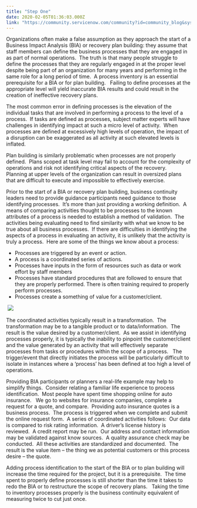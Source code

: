 ```yaml
---
title: "Step One"
date: 2020-02-05T01:36:03.000Z
link: "https://community.servicenow.com/community?id=community_blog&sys_id=32057205dbf64c581cd8a345ca961984"
---
```

<p>Organizations often make a false assumption as they approach the start of a Business Impact Analysis (BIA) or recovery plan building: they assume that staff members can define the business processes that they are engaged in as part of normal operations.  The truth is that many people struggle to define the processes that they are regularly engaged in at the proper level despite being part of an organization for many years and performing in the same role for a long period of time.  A process inventory is an essential prerequisite for a BIA or for plan building.   Failing to define processes at the appropriate level will yield inaccurate BIA results and could result in the creation of ineffective recovery plans.  </p>
<p>The most common error in defining processes is the elevation of the individual tasks that are involved in performing a process to the level of a process.  If tasks are defined as processes, subject matter experts will have challenges in identifying impact at such a micro level of activity.  When processes are defined at excessively high levels of operation, the impact of a disruption can be exaggerated as all activity at such elevated levels is inflated.</p>
<p>Plan building is similarly problematic when processes are not properly defined.  Plans scoped at task level may fail to account for the complexity of operations and risk not identifying critical aspects of the recovery.   Planning at upper levels of the organization can result in oversized plans that are difficult to execute and impossible to effectively exercise.</p>
<p>Prior to the start of a BIA or recovery plan building, business continuity leaders need to provide guidance participants need guidance to those identifying processes.  It’s more than just providing a working definition.  A means of comparing activities thought to be processes to the known attributes of a process is needed to establish a method of validation.  The activities being evaluating need to find similarity with what we know to be true about all business processes.  If there are difficulties in identifying the aspects of a process in evaluating an activity, it is unlikely that the activity is truly a process.  Here are some of the things we know about a process:</p>
<ul><li>Processes are triggered by an event or action.</li><li>A process is a coordinated series of actions.</li><li>Processes have inputs in the form of resources such as data or work effort by staff members</li><li>Processes have standard procedures that are followed to ensure that they are properly performed. There is often training required to properly perform processes.</li><li>Processes create a something of value for a customer/client.</li></ul>
<p> <img style="max-width: 100%; max-height: 480px;" src="https://community.servicenow.com/a3e4fe81dbf64c581cd8a345ca961952.iix" /></p>
<p>The coordinated activities typically result in a transformation.  The transformation may be to a tangible product or to data/information.  The result is the value desired by a customer/client.  As we assist in identifying processes properly, it is typically the inability to pinpoint the customer/client and the value generated by an activity that will effectively separate processes from tasks or procedures within the scope of a process.   The trigger/event that directly initiates the process will be particularly difficult to isolate in instances where a ‘process’ has been defined at too high a level of operations.</p>
<p>Providing BIA participants or planners a real-life example may help to simplify things.  Consider relating a familiar life experience to process identification.  Most people have spent time shopping online for auto insurance.   We go to websites for insurance companies, complete a request for a quote, and compare.  Providing auto insurance quotes is a business process.  The process is triggered when we complete and submit the online request form.  A series of coordinated activities follows:  Our data is compared to risk rating information.  A driver’s license history is reviewed.  A credit report may be run.  Our address and contact information may be validated against know sources.  A quality assurance check may be conducted.  All these activities are standardized and documented.  The result is the value item – the thing we as potential customers or this process desire – the quote. </p>
<p>Adding process identification to the start of the BIA or to plan building will increase the time required for the project, but it is a prerequisite.  The time spent to properly define processes is still shorter than the time it takes to redo the BIA or to restructure the scope of recovery plans.   Taking the time to inventory processes properly is the business continuity equivalent of measuring twice to cut just once.</p>